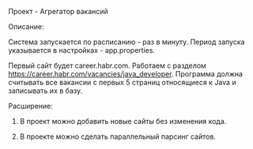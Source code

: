 Проект - Агрегатор вакансий

Описание:

Система запускается по расписанию - раз в минуту.  Период запуска указывается в настройках - app.properties.

Первый сайт будет career.habr.com. Работаем с разделом https://career.habr.com/vacancies/java_developer.  Программа должна считывать все вакансии c первых 5 страниц относящиеся к Java и записывать их в базу.



Расширение:

1. В проект можно добавить новые сайты без изменения кода.

2. В проекте можно сделать параллельный парсинг сайтов.